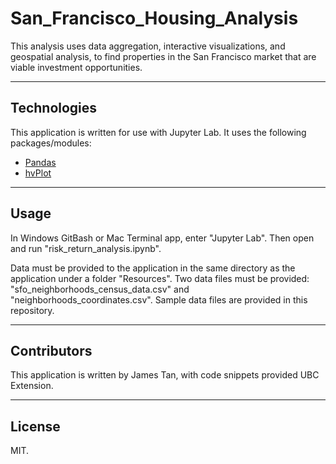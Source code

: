 # San_Francisco_Housing_Analysis

This analysis uses data aggregation, interactive visualizations, and geospatial analysis, to find properties in the San Francisco market that are viable investment opportunities.

---

## Technologies

This application is written for use with Jupyter Lab. It uses the following packages/modules:

* [Pandas](https://github.com/pandas-dev/pandas)
* [hvPlot](https://hvplot.holoviz.org)

---


## Usage

In Windows GitBash or Mac Terminal app, enter "Jupyter Lab". Then open and run "risk_return_analysis.ipynb". 

Data must be provided to the application in the same directory as the application under a folder "Resources". Two data files must be provided: "sfo_neighborhoods_census_data.csv" and "neighborhoods_coordinates.csv". Sample data files are provided in this repository.


---

## Contributors

This application is written by James Tan, with code snippets provided UBC Extension.

---

## License

MIT.